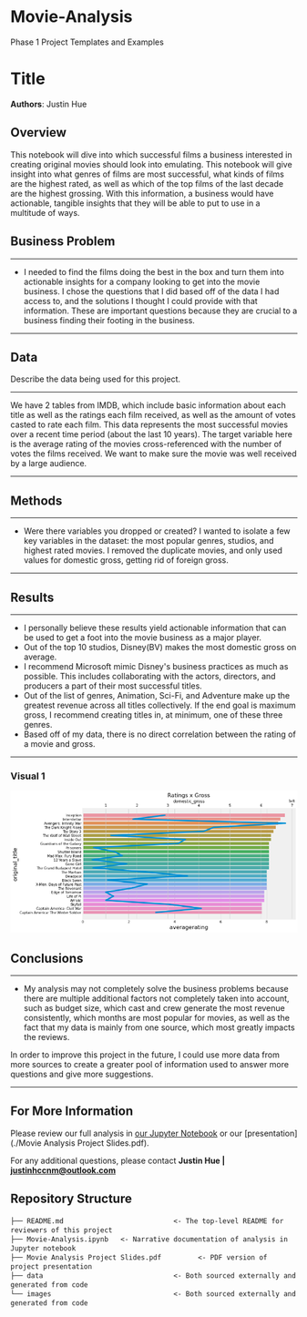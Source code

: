 # Movie-Analysis
Phase 1 Project Templates and Examples
# Title

**Authors**: Justin Hue

## Overview

This notebook will dive into which successful films a business interested in creating original movies should look into emulating. This notebook will give insight into what genres of films are most successful, what kinds of films are the highest rated, as well as which of the top films of the last decade are the highest grossing. With this information, a business would have actionable, tangible insights that they will be able to put to use in a multitude of ways.

## Business Problem

***
* I needed to find the films doing the best in the box and turn them into actionable insights for a company looking to get into the movie business. I chose the questions that I did based off of the data I had access to, and the solutions I thought I could provide with that information. These are important questions because they are crucial to a business finding their footing in the business.
***

## Data

Describe the data being used for this project.

***
We have 2 tables from IMDB, which include basic information about each title as well as the ratings each film received, as well as the amount of votes casted to rate each film.
This data represents the most successful movies over a recent time period (about the last 10 years).
The target variable here is the average rating of the movies cross-referenced with the number of votes the films received. We want to make sure the movie was well received by a large audience.
***

## Methods

***
* Were there variables you dropped or created? I wanted to isolate a few key variables in the dataset: the most popular genres, studios, and highest rated movies. I removed the duplicate movies, and only used values for domestic gross, getting rid of foreign gross.
***

## Results
***
* I personally believe these results yield actionable information that can be used to get a foot into the movie business as a major player. 
* Out of the top 10 studios, Disney(BV) makes the most domestic gross on average.
* I recommend Microsoft mimic Disney's business practices as much as possible. This includes collaborating with the actors, directors, and producers a part of their most successful titles.
* Out of the list of genres, Animation, Sci-Fi, and Adventure make up the greatest revenue across all titles collectively. If the end goal is maximum gross, I recommend creating titles in, at minimum, one of these three genres.
* Based off of my data, there is no direct correlation between the rating of a movie and gross.
***

### Visual 1
![graph1](https://raw.githubusercontent.com/justinjhue/Movie-Analysis/template-mvp/images/Ratings%20x%20Gross%20graph.png)

## Conclusions

*** 
* My analysis may not completely solve the business problems because there are multiple additional factors not completely taken into account, such as budget size, which cast and crew generate the most revenue consistently, which months are most popular for movies, as well as the fact that my data is mainly from one source, which most greatly impacts the reviews.

In order to improve this project in the future, I could use more data from more sources to create a greater pool of information used to answer more questions and give more suggestions.
***

## For More Information

Please review our full analysis in [our Jupyter Notebook](./Movie-Analysis.ipynb) or our [presentation](./Movie Analysis Project Slides.pdf).

For any additional questions, please contact **Justin Hue | justinhccnm@outlook.com**

## Repository Structure

```
├── README.md                           <- The top-level README for reviewers of this project
├── Movie-Analysis.ipynb   <- Narrative documentation of analysis in Jupyter notebook
├── Movie Analysis Project Slides.pdf         <- PDF version of project presentation
├── data                                <- Both sourced externally and generated from code
└── images                              <- Both sourced externally and generated from code
```

